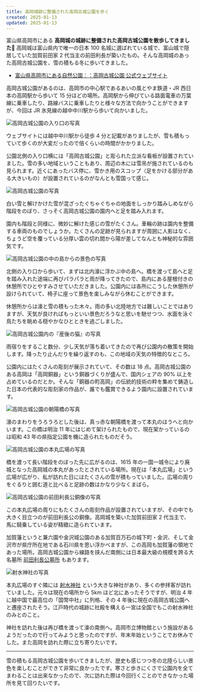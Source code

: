 ```yaml
---
title: 高岡城跡に整備された高岡古城公園を歩く
created: 2025-01-13
updated: 2025-01-13
---
```


富山県高岡市にある **高岡城の城跡に整備された高岡古城公園を散歩してきました🏯** 高岡城は富山県内で唯一の日本 100 名城に選ばれている城で、富山城で隠居していた加賀前田家 2 代当主の前田利長が築いたもの。そんな高岡城のあった高岡古城公園を、雪の積もる冬に歩いてきました。

- [富山県高岡市にある自然公園：：高岡古城公園 公式ウェブサイト](http://www.kojyo.sakura.ne.jp/index.shtml)

高岡古城公園があるのは、高岡市の中心駅であるあいの風とやま鉄道・JR 西日本の高岡駅から歩いて 15 分ほどの場所。高岡駅から伸びている路面電車の万葉線に乗車したり、路線バスに乗車したりと様々な方法で向かうことができますが、今回は JR 氷見線の越中中川駅から歩いて向かいました。

![高岡古城公園の入り口の写真](e2dfe342-b3ac-4338-e4ea-54cf04493500)

ウェブサイトには越中中川駅から徒歩 4 分と記載がありましたが、雪も積もっていて歩くのが大変だったので倍くらいの時間がかかりました。

公園北側の入り口横には「高岡古城公園」と彫られた立派な看板が設置されていました。雪の多い地域ということもあり、周辺の木には雪吊が施されているのも見られます。近くにあったバス停に、雪かき用のスコップ（足をかける部分がある大きいもの）が設置されているのがなんとも雪国って感じ。

![高岡古城公園の写真](43316a1f-ae24-4603-dd81-d55ec52c3f00)

白い雪と解けかけた雪が混ざったぐちゃぐちゃの地面をしっかり踏みしめながら階段をのぼり、さっそく高岡古城公園の園内へと足を踏み入れます。

園内も階段と同様に、微妙に解けた感じの雪がたくさん。車輪の跡は園内を整備する車両のものでしょうか。たくさんの足跡が見られますが周囲に人影はなく、ちょうど空を覆っている分厚い雲の切れ間から陽が差してなんとも神秘的な雰囲気です。

![高岡古城公園の中の島からの景色の写真](73d6c1d7-2411-4702-8bda-0de67a128a00)

北側の入り口から歩いて、まずは北内濠に浮かぶ中の島へ。橋を渡って島へと足を踏み入れた途端に再びパラパラと雨が降ってきたので、島内にある屋根付きの休憩所でひとやすみさせていただきました。公園内には各所にこうした休憩所が設けられていて、椅子に座って景色を楽しみながら休むことができます。

休憩所からは濠と雪の積もった木々。雨の多い北陸地方では難しいことではありますが、天気が良ければもっといい景色だろうなと思いを馳せつつ、水面を泳ぐ鳥たちを眺める穏やかなひとときを過ごしました。

![高岡古城公園内の『産後の猫』の写真](ca86d661-52f9-4823-bac7-c3ee23947a00)

雨宿りをすること数分、少し天気が落ち着いてきたので再び公園内の散策を開始します。降ったり止んだりを繰り返すのも、この地域の天気の特徴的なところ。

公園内にはたくさんの彫刻が展示されていて、その数は 18 点。高岡古城公園のある高岡は「高岡銅器」という銅器づくりが盛んで、国内シェアの 90% 以上を占めているのだとか。そんな「銅器の町高岡」の伝統的技術の粋を集めて鋳造した日本の代表的な彫刻家の作品が、誰でも鑑賞できるよう園内に設置されています。

![高岡古城公園の朝陽橋の写真](e471f255-468e-4ae7-8df6-983177f6d700)

濠のまわりをうろうろとした後は、真っ赤な朝陽橋を渡って本丸のほうへと向かいます。この橋は明治 11 年にはじめて架けられたもので、現在架かっているのは昭和 43 年の県指定公園を機に造られたものだそう。

![高岡古城公園の本丸広場の写真](a9165ba4-bd02-40fe-8550-ac348eff4500)

橋を渡って長い階段をのぼった先に広がるのは、1615 年の一国一城令により廃城となった高岡城の本丸があったとされている場所。現在は「本丸広場」という広場が広がり、私が訪れた日にはたくさんの雪が積もっていました。広場の周りをぐるりと囲む道と比べると足跡の数はかなり少なくまばら。

![高岡古城公園の前田利長公銅像の写真](7e4cabe1-febd-4206-172b-00c5e0558200)

この本丸広場の周りにもたくさんの彫刻作品が設置されていますが、その中でも大きく目立つのが前田利長公の銅像。高岡城を築いた加賀前田家 2 代当主で、馬に騎乗している姿が精緻に造られています。

加賀藩というと兼六園や金沢城公園のある加賀百万石の城下町・金沢、そして金沢市が県庁所在地である石川県を思い浮かべますが、この高岡も加賀藩の領地であった場所。高岡古城公園から線路を挟んだ南側には日本最大級の規模を誇る大名墓所 [前田利長公墓所](https://www.takaoka.or.jp/viewpoint/detail_3213.html) もあります。

![射水神社の写真](9cb0ac74-a519-4efc-c26b-1d9b8e01bf00)

本丸広場のすぐ隣には [射水神社](https://www.imizujinjya.or.jp/) という大きな神社があり、多くの参拝客が訪れていました。元々は現在の場所から 5km ほど北にあったそうですが、明治 4 年に越中国で最高位の「国幣中社」に列格、その 4 年後に現在の高岡古城公園へと遷座されたそう。江戸時代の城跡に社殿を構える一宮は全国でもこの射水神社のみとのこと。

神社を訪れた後は再び橋を渡って濠の南側へ。高岡市立博物館という施設があるようだったので行ってみようと思ったのですが、年末年始ということでお休みでした。また高岡を訪れた際に立ち寄りたいです。

---

雪の積もる高岡古城公園を歩いてきましたが、歴史も感じつつ冬の北陸らしい景色を楽しむことができて非常に良かったです。寒さと歩きにくさで公園内を全てまわることは出来なかったので、次に訪れた際は今回行くことのできなかった場所を見て回りたいです。
